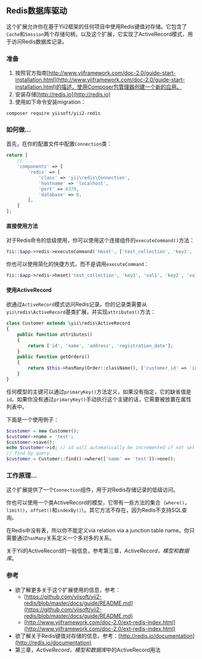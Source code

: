 ## Redis数据库驱动

这个扩展允许你在基于Yii2框架的任何项目中使用Redis键值对存储。它包含了`Cache`和`Session`两个存储句柄，以及这个扩展，它实现了ActiveRecord模式，用于访问Redis数据库记录。

### 准备

1. 按照官方指南[http://www.yiiframework.com/doc-2.0/guide-start-installation.html](http://www.yiiframework.com/doc-2.0/guide-start-installation.html)的描述，使用Composer包管理器创建一个新的应用。
2. 安装存储[http://redis.io](http://redis.io)
3. 使用如下命令安装migration：

```
composer require yiisoft/yii2-redis
```

### 如何做...

首先，在你的配置文件中配置`Connection`类：

```php
return [
    //....
    'components' => [
        'redis' => [
            'class' => 'yii\redis\Connection',
            'hostname' => 'localhost',
            'port' => 6379,
            'database' => 0,
        ],
    ]
];
```

#### 直接使用方法

对于Redis命令的低级使用，你可以使用这个连接组件的`executeCommand()`方法：

```php
Yii::$app->redis->executeCommand('hmset', ['test_collection', 'key1', 'val1', 'key2', 'val2']);
```

你也可以使用简化的快捷方式，而不是调用`executeCommand`：

```php
Yii::$app->redis->hmset('test_collection', 'key1', 'val1', 'key2', 'val2')
```

#### 使用ActiveRecord

欲通过`ActiveRecord`模式访问Redis记录，你的记录类需要从`yii\redis\ActiveRecord`基类扩展，并实现`attributes()`方法：

```php
class Customer extends \yii\redis\ActiveRecord
{
    public function attributes()
    {
        return ['id', 'name', 'address', 'registration_date'];
    }
    public function getOrders()
    {
        return $this->hasMany(Order::className(), ['customer_id' => 'id']);
    }
}
```

任何模型的主键可以通过`primaryKey()`方法定义，如果没有指定，它的缺省值是`id`。如果你没有通过`primaryKey()`手动执行这个主键的话，它需要被放置在属性列表中。

下面是一个使用例子：

```php
$customer = new Customer();
$customer->name = 'test';
$customer->save();
echo $customer->id; // id will automatically be incremented if not set explicitly
// find by query
$customer = Customer::find()->where(['name' => 'test'])->one();
```

### 工作原理...

这个扩展提供了一个`Connection`组件，用于对Redis存储记录的低级访问。

你也可以使用一个类ActiveRecord的模型，它带有一些方法的集合（`where()`，`limit()`，`offset()`和`indexBy()`）。其它方法不存在，因为Redis不支持SQL查询。

在Redis中没有表，所以你不能定义via relation via a junction table name。你只需要通过`hasMany`关系定义一个多对多的关系。

关于Yii的ActiveRecord的一般信息，参考第三章，*ActiveRecord，模型和数据库*。

### 参考

- 欲了解更多关于这个扩展使用的信息，参考：
    + [https://github.com/yiisoft/yii2-redis/blob/master/docs/guide/README.md](https://github.com/yiisoft/yii2-redis/blob/master/docs/guide/README.md)
    + [http://www.yiiframework.com/doc-2.0/ext-redis-index.html](http://www.yiiframework.com/doc-2.0/ext-redis-index.html)
- 欲了解关于Redis键值对存储的信息，参考：[http://redis.io/documentation](http://redis.io/documentation)
- 第三章，*ActiveRecord，模型和数据库*中的ActiveRecord用法